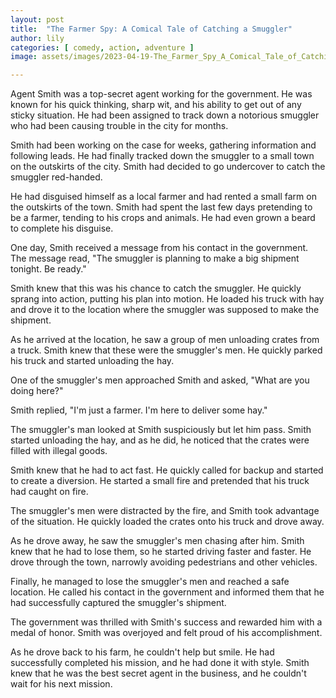 ```yaml
---
layout: post
title:  "The Farmer Spy: A Comical Tale of Catching a Smuggler"
author: lily
categories: [ comedy, action, adventure ]
image: assets/images/2023-04-19-The_Farmer_Spy_A_Comical_Tale_of_Catching_a_Smuggler.png

---
```

Agent Smith was a top-secret agent working for the government. He was known for his quick thinking, sharp wit, and his ability to get out of any sticky situation. He had been assigned to track down a notorious smuggler who had been causing trouble in the city for months.

Smith had been working on the case for weeks, gathering information and following leads. He had finally tracked down the smuggler to a small town on the outskirts of the city. Smith had decided to go undercover to catch the smuggler red-handed.

He had disguised himself as a local farmer and had rented a small farm on the outskirts of the town. Smith had spent the last few days pretending to be a farmer, tending to his crops and animals. He had even grown a beard to complete his disguise.

One day, Smith received a message from his contact in the government. The message read, "The smuggler is planning to make a big shipment tonight. Be ready."

Smith knew that this was his chance to catch the smuggler. He quickly sprang into action, putting his plan into motion. He loaded his truck with hay and drove it to the location where the smuggler was supposed to make the shipment.

As he arrived at the location, he saw a group of men unloading crates from a truck. Smith knew that these were the smuggler's men. He quickly parked his truck and started unloading the hay.

One of the smuggler's men approached Smith and asked, "What are you doing here?"

Smith replied, "I'm just a farmer. I'm here to deliver some hay."

The smuggler's man looked at Smith suspiciously but let him pass. Smith started unloading the hay, and as he did, he noticed that the crates were filled with illegal goods.

Smith knew that he had to act fast. He quickly called for backup and started to create a diversion. He started a small fire and pretended that his truck had caught on fire.

The smuggler's men were distracted by the fire, and Smith took advantage of the situation. He quickly loaded the crates onto his truck and drove away.

As he drove away, he saw the smuggler's men chasing after him. Smith knew that he had to lose them, so he started driving faster and faster. He drove through the town, narrowly avoiding pedestrians and other vehicles.

Finally, he managed to lose the smuggler's men and reached a safe location. He called his contact in the government and informed them that he had successfully captured the smuggler's shipment.

The government was thrilled with Smith's success and rewarded him with a medal of honor. Smith was overjoyed and felt proud of his accomplishment.

As he drove back to his farm, he couldn't help but smile. He had successfully completed his mission, and he had done it with style. Smith knew that he was the best secret agent in the business, and he couldn't wait for his next mission.